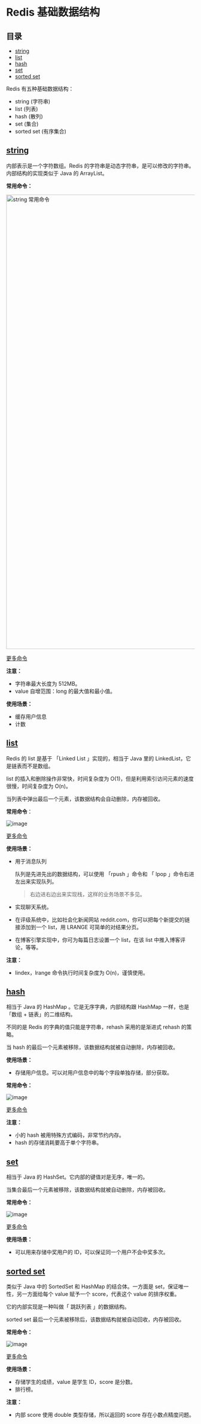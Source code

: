 # Redis 基础数据结构

## 目录

- [string](#string)
- [list](#list)
- [hash](#hash)
- [set](#set)
- [sorted set](#sorted-set)

Redis 有五种基础数据结构：

- string (字符串)
- list (列表)
- hash (散列)
- set (集合)
- sorted set (有序集合)

## [string](http://www.redis.cn/topics/data-types-intro.html#strings)

内部表示是一个字符数组。Redis 的字符串是动态字符串，是可以修改的字符串。内部结构的实现类似于 Java 的 ArrayList。



**常用命令：**

<img width="1215" alt="string 常用命令" src="https://user-images.githubusercontent.com/19634532/57011186-13090180-6c33-11e9-8b9d-8d57c1db1505.png">

[更多命令](http://www.redis.cn/commands/incr.html)

**注意：**

- 字符串最大长度为 512MB。
- value 自增范围：long 的最大值和最小值。



**使用场景：**

- 缓存用户信息
- 计数



## [list](http://www.redis.cn/topics/data-types-intro.html#lists)

Redis 的 list 是基于 「Linked List 」实现的，相当于 Java 里的 LinkedList，它是链表而不是数组。

list 的插入和删除操作非常快，时间复杂度为 O(1)，但是利用索引访问元素的速度很慢，时间复杂度为 O(n)。

当列表中弹出最后一个元素，该数据结构会自动删除，内存被回收。



**常用命令**：

![image](https://user-images.githubusercontent.com/19634532/57014275-fc1ddb80-6c41-11e9-9c7d-210ca418e295.png)

[更多命令](http://www.redis.cn/commands/blpop.html)



**使用场景：**

- 用于消息队列

  队列是先进先出的数据结构，可以使用 「rpush 」命令和 「 lpop 」命令右进左出来实现队列。

  > 右边进右边出来实现栈，这样的业务场景不多见。

- 实现聊天系统。
- 在评级系统中，比如社会化新闻网站 reddit.com，你可以把每个新提交的链接添加到一个 list，用 LRANGE 可简单的对结果分页。
- 在博客引擎实现中，你可为每篇日志设置一个 list，在该 list 中推入博客评论，等等。



**注意：**

- lindex，lrange 命令执行时间复杂度为 O(n)，谨慎使用。



## [hash](http://www.redis.cn/topics/data-types-intro.html#hashes)

相当于 Java 的 HashMap 。它是无序字典，内部结构跟 HashMap 一样，也是「数组 + 链表」的二维结构。

不同的是 Redis 的字典的值只能是字符串，rehash 采用的是渐进式 rehash 的策略。

当 hash 的最后一个元素被移除，该数据结构就被自动删除，内存被回收。



**使用场景：**

- 存储用户信息。可以对用户信息中的每个字段单独存储，部分获取。



**常用命令：**

![image](https://user-images.githubusercontent.com/19634532/57020689-adca0600-6c5c-11e9-9d02-f89c25b1b540.png)

[更多命令](http://www.redis.cn/commands/hdel.html)

**注意：**

- 小的 hash 被用特殊方式编码，非常节约内存。
- hash 的存储消耗要高于单个字符串。



## [set](http://www.redis.cn/topics/data-types-intro.html#sets)

相当于 Java 的 HashSet。它内部的键值对是无序，唯一的。

当集合最后一个元素被移除，该数据结构就被自动删除，内存被回收。



**常用命令：**

![image](https://user-images.githubusercontent.com/19634532/57024187-95f77f80-6c66-11e9-9484-a1b3683d8cb8.png)

[更多命令](http://www.redis.cn/commands/sadd.html)

**使用场景：**

- 可以用来存储中奖用户的 ID，可以保证同一个用户不会中奖多次。



## [sorted set](http://www.redis.cn/topics/data-types-intro.html#sorted-sets)

类似于 Java 中的 SortedSet 和 HashMap 的结合体。一方面是 set，保证唯一性，另一方面给每个 value 赋予一个 score，代表这个 value 的排序权重。

它的内部实现是一种叫做「 跳跃列表 」的数据结构。

sorted set 最后一个元素被移除后，该数据结构就被自动回收，内存被回收。



**常用命令：**

![image](https://user-images.githubusercontent.com/19634532/57026796-3355b200-6c6d-11e9-8719-ccf3474e42a8.png)

[更多命令](http://www.redis.cn/commands/zadd.html)



**使用场景：**

- 存储学生的成绩，value 是学生 ID，score 是分数。
- 排行榜。



**注意：**

- 内部 score 使用 double 类型存储，所以返回的 score 存在小数点精度问题。